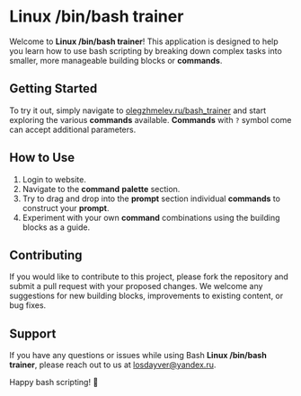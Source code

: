 # Linux /bin/bash trainer

Welcome to **Linux /bin/bash trainer**! This application is designed to help you learn how to use bash scripting by breaking down complex tasks into smaller, more manageable building blocks or **commands**.

## Getting Started

To try it out, simply navigate to [olegzhmelev.ru/bash_trainer](https://olegzhmelev.ru/bash_trainer) and start exploring the various **commands** available. **Commands** with `?` symbol come can accept additional parameters. 

## How to Use

1. Login to website.
2. Navigate to the **command** **palette** section.
3. Try to drag and drop into the **prompt** section individual **commands** to construct your **prompt**.
4. Experiment with your own **command** combinations using the building blocks as a guide.

## Contributing

If you would like to contribute to this project, please fork the repository and submit a pull request with your proposed changes. We welcome any suggestions for new building blocks, improvements to existing content, or bug fixes.

## Support

If you have any questions or issues while using Bash **Linux /bin/bash trainer**, please reach out to us at [losdayver@yandex.ru](mailto:losdayver@yandex.ru).

Happy bash scripting! 🚀
